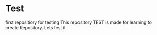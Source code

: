 # Test
first repositiory for testing
This repository TEST is made for learning to create Repository.
Lets test it
